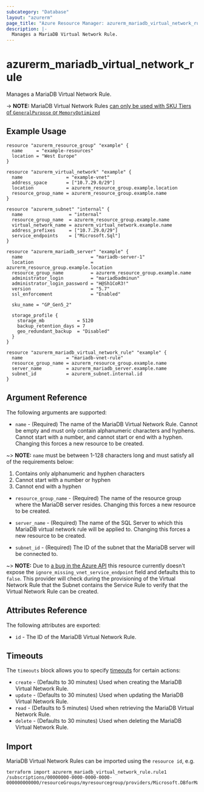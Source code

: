 ```yaml
---
subcategory: "Database"
layout: "azurerm"
page_title: "Azure Resource Manager: azurerm_mariadb_virtual_network_rule"
description: |-
  Manages a MariaDB Virtual Network Rule.
---
```


# azurerm_mariadb_virtual_network_rule

Manages a MariaDB Virtual Network Rule.

-> **NOTE:** MariaDB Virtual Network Rules [can only be used with SKU Tiers of `GeneralPurpose` or `MemoryOptimized`](https://docs.microsoft.com/azure/mariadb/concepts-data-access-security-vnet)

## Example Usage

```hcl
resource "azurerm_resource_group" "example" {
  name     = "example-resources"
  location = "West Europe"
}

resource "azurerm_virtual_network" "example" {
  name                = "example-vnet"
  address_space       = ["10.7.29.0/29"]
  location            = azurerm_resource_group.example.location
  resource_group_name = azurerm_resource_group.example.name
}

resource "azurerm_subnet" "internal" {
  name                 = "internal"
  resource_group_name  = azurerm_resource_group.example.name
  virtual_network_name = azurerm_virtual_network.example.name
  address_prefixes     = ["10.7.29.0/29"]
  service_endpoints    = ["Microsoft.Sql"]
}

resource "azurerm_mariadb_server" "example" {
  name                         = "mariadb-server-1"
  location                     = azurerm_resource_group.example.location
  resource_group_name          = azurerm_resource_group.example.name
  administrator_login          = "mariadbadminun"
  administrator_login_password = "H@Sh1CoR3!"
  version                      = "5.7"
  ssl_enforcement              = "Enabled"

  sku_name = "GP_Gen5_2"

  storage_profile {
    storage_mb            = 5120
    backup_retention_days = 7
    geo_redundant_backup  = "Disabled"
  }
}

resource "azurerm_mariadb_virtual_network_rule" "example" {
  name                = "mariadb-vnet-rule"
  resource_group_name = azurerm_resource_group.example.name
  server_name         = azurerm_mariadb_server.example.name
  subnet_id           = azurerm_subnet.internal.id
}
```

## Argument Reference

The following arguments are supported:

* `name` - (Required) The name of the MariaDB Virtual Network Rule. Cannot be empty and must only contain alphanumeric characters and hyphens. Cannot start with a number, and cannot start or end with a hyphen. Changing this forces a new resource to be created.

~> **NOTE:** `name` must be between 1-128 characters long and must satisfy all of the requirements below:
1. Contains only alphanumeric and hyphen characters
2. Cannot start with a number or hyphen
3. Cannot end with a hyphen

* `resource_group_name` - (Required) The name of the resource group where the MariaDB server resides. Changing this forces a new resource to be created.

* `server_name` - (Required) The name of the SQL Server to which this MariaDB virtual network rule will be applied to. Changing this forces a new resource to be created.

* `subnet_id` - (Required) The ID of the subnet that the MariaDB server will be connected to.

~> **NOTE:** Due to [a bug in the Azure API](https://github.com/Azure/azure-rest-api-specs/issues/3719) this resource currently doesn't expose the `ignore_missing_vnet_service_endpoint` field and defaults this to `false`. This provider will check during the provisioning of the Virtual Network Rule that the Subnet contains the Service Rule to verify that the Virtual Network Rule can be created.

## Attributes Reference

The following attributes are exported:

* `id` - The ID of the MariaDB Virtual Network Rule.

## Timeouts

The `timeouts` block allows you to specify [timeouts](https://www.terraform.io/docs/configuration/resources.html#timeouts) for certain actions:

* `create` - (Defaults to 30 minutes) Used when creating the MariaDB Virtual Network Rule.
* `update` - (Defaults to 30 minutes) Used when updating the MariaDB Virtual Network Rule.
* `read` - (Defaults to 5 minutes) Used when retrieving the MariaDB Virtual Network Rule.
* `delete` - (Defaults to 30 minutes) Used when deleting the MariaDB Virtual Network Rule.

## Import

MariaDB Virtual Network Rules can be imported using the `resource id`, e.g.

```shell
terraform import azurerm_mariadb_virtual_network_rule.rule1 /subscriptions/00000000-0000-0000-0000-000000000000/resourceGroups/myresourcegroup/providers/Microsoft.DBforMariaDB/servers/myserver/virtualNetworkRules/vnetrulename
```
